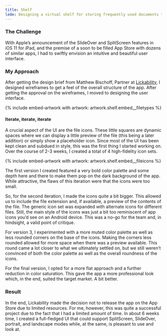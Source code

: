 ```yaml
---
title: Shelf
lede: Designing a virtual shelf for storing frequently used documents that need to be accessed at all times.
---
```

### The Challenge
With Apple’s announcement of the SlideOver and SplitScreen features in iOS 11 for iPad, and the premise of a soon to be filled App Store with dozens of similar apps, I had to swiftly envision an intuitive and beautiful user interface.

### My Approach
After getting the design brief from Matthew Bischoff, Partner at [Lickability](https://www.lickability.com), I designed wireframes to get a feel of the overall structure of the app. After getting the approval on the wireframes, I moved to designing the user interface.

{% include embed-artwork with artwork: artwork.shelf.embed__filetypes %}

#### Iterate, iterate, iterate
A crucial aspect of the UI are the file icons. These little squares are dynamic spaces where we can display a little preview of the file (this being a later addition) or simply show a placeholder icon. Since most of the UI has been kept clean and subdued in style, this was the first thing I started working on. Over the course of 2-3 weeks, I created a total of 4 high-fidelity icon sets.

{% include embed-artwork with artwork: artwork.shelf.embed__fileicons %}

The first version I created featured a very bold color palette and some depth here and there to make them pop on the dark background of the app. While attractive, the flaws of this iteration were that the icons were too small.

So, for the second iteration, I made the icons quite a bit bigger. This allowed us to include the file extension and, if available, a preview of the contents of the file. The generic icon set was expanded with alternate icons for different files. Still, the main style of the icons was just a bit too reminiscent of app icons you’d see on an Android device. This was a no-go for the team and, in hindsight, a valid point of critique.

For version 3, I experimented with a more muted color palette as well as less rounded corners on the base of the icons. Making the corners less rounded allowed for more space when there was a preview available. This round came a lot closer to what we ultimately settled on, but we still weren’t convinced of both the color palette as well as the overall roundness of the icons.

For the final version, I opted for a more flat approach and a further reduction in color saturation. This gave the app a more professional look which, in the end, suited the target market. A bit better.

### Result
In the end, Lickability made the decision not to release the app on the App Store due to limited resources. For me, however, this was quite a successful project due to the fact that I had a limited amount of time. In about 6 weeks time, I created a full-fledged UI that could support SplitScreen, SlideOver, portrait, and landscape modes while, at the same, is pleasant to use and look at.
